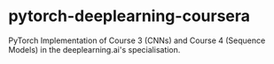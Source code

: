 # pytorch-deeplearning-coursera
PyTorch Implementation of Course 3 (CNNs) and Course 4 (Sequence Models) in the deeplearning.ai's specialisation.
